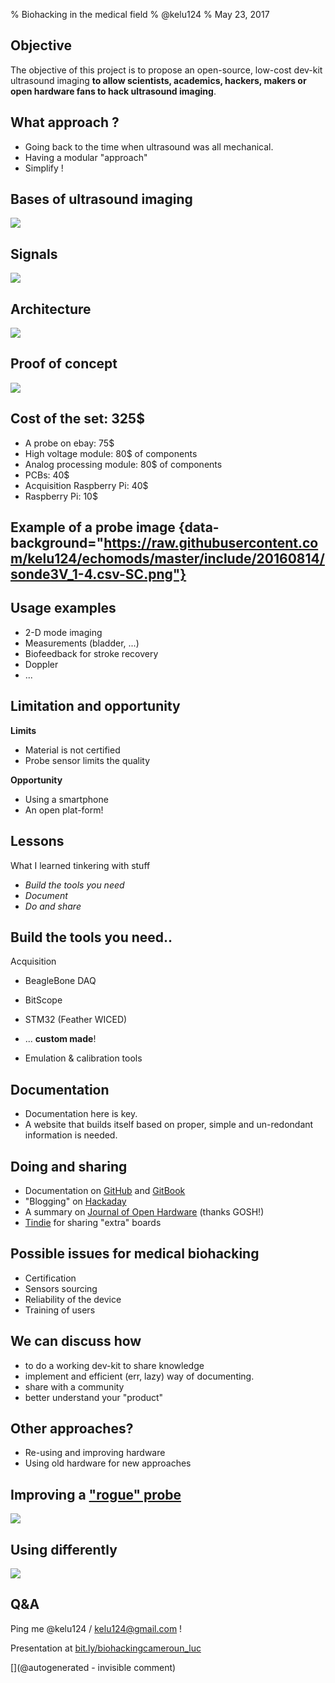 % Biohacking in the medical field
% @kelu124
% May 23, 2017

## Objective

The objective of this project is to propose an open-source, low-cost dev-kit ultrasound imaging __to allow scientists, academics, hackers, makers or open hardware fans to hack ultrasound imaging__.

## What approach ?

* Going back to the time when ultrasound was all mechanical.
* Having a modular "approach"
* Simplify !

## Bases of ultrasound imaging

![](http://openhardware.metajnl.com/articles/10.5334/joh.2/joh-1-2-g2.png)

## Signals

![](https://raw.githubusercontent.com/kelu124/echomods/master/goblin/images/slide_principle.png)

## Architecture

![](http://openhardware.metajnl.com/articles/10.5334/joh.2/joh-1-2-g1.png)

## Proof of concept

![](https://raw.githubusercontent.com/kelu124/echomods/master/doj/images/doj_v2_notes.jpg)

## Cost of the set: 325$

* A probe on ebay: 75$
* High voltage module: 80$ of components
* Analog processing module: 80$ of components
* PCBs: 40$
* Acquisition Raspberry Pi: 40$ 
* Raspberry Pi: 10$

## Example of a probe image  {data-background="https://raw.githubusercontent.com/kelu124/echomods/master/include/20160814/sonde3V_1-4.csv-SC.png"}

## Usage examples

* 2-D mode imaging
* Measurements (bladder, ...)
* Biofeedback for stroke recovery
* Doppler
* ...

## Limitation and opportunity

__Limits__

* Material is not certified
* Probe sensor limits the quality

__Opportunity__

* Using a smartphone
* An open plat-form!

## Lessons

What I learned tinkering with stuff

* _Build the tools you need_ 
* _Document_
* _Do and share_


## Build the tools you need..

Acquisition

* BeagleBone DAQ
* BitScope
* STM32 (Feather WICED)
* ... __custom made__!

* Emulation & calibration tools

## Documentation

* Documentation here is key. 
* A website that builds itself based on proper, simple and un-redondant information is needed. 

## Doing and sharing

* Documentation on [GitHub](https://github.com/kelu124/echomods/) and [GitBook](https://kelu124.gitbooks.io/echomods/content/)
* "Blogging" on [Hackaday](https://hackaday.io/project/9281-murgen-open-source-ultrasound-imaging)
* A summary on [Journal of Open Hardware](http://openhardware.metajnl.com/articles/10.5334/joh.2/) (thanks GOSH!)
* [Tindie](https://www.tindie.com/stores/kelu124/) for sharing "extra" boards

## Possible issues for medical biohacking

* Certification
* Sensors sourcing
* Reliability of the device
* Training of users
 
## We can discuss how

* to do a working dev-kit to share knowledge
* implement and efficient (err, lazy) way of documenting. 
* share with a community
* better understand your "product"

## Other approaches?

* Re-using and improving hardware
* Using old hardware for new approaches

## Improving a ["rogue" probe](https://github.com/kelu124/kina/)

![](https://cdn.hackaday.io/images/28321490131782990.jpg)

## Using differently

![](https://ae01.alicdn.com/kf/HTB1U4rfPFXXXXbRXFXXq6xXFXXXL/Prenatal-font-b-Fetal-b-font-font-b-Doppler-b-font-LCD-Screen-Backlight-Built-in.jpg)

## Q&A

Ping me @kelu124 / kelu124@gmail.com !

Presentation at [bit.ly/biohackingcameroun_luc](http://bit.ly/biohackingcameroun_luc)



[](@autogenerated - invisible comment)